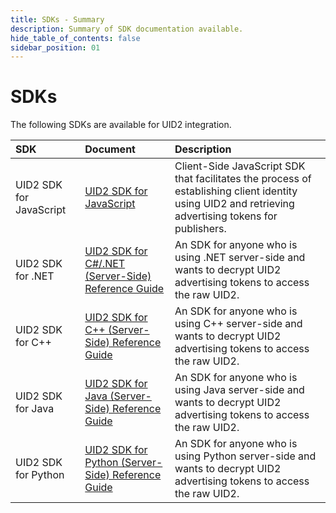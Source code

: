 ```yaml
---
title: SDKs - Summary
description: Summary of SDK documentation available.
hide_table_of_contents: false
sidebar_position: 01
---
```


# SDKs

The following SDKs are available for UID2 integration. 

| SDK | Document | Description |
| :--- | :--- | :--- |
|UID2 SDK for JavaScript | [UID2 SDK for JavaScript](client-side-identity.md) | Client-Side JavaScript SDK that facilitates the process of establishing client identity using UID2 and retrieving advertising tokens for publishers. |
|UID2 SDK for .NET | [UID2 SDK for C#/.NET (Server-Side) Reference Guide](uid2-sdk-ref-csharp-dotnet.md) | An SDK for anyone who is using .NET server-side and wants to decrypt UID2 advertising tokens to access the raw UID2.|
|UID2 SDK for C++ | [UID2 SDK for C++ (Server-Side) Reference Guide](uid2-sdk-ref-cplusplus.md) | An SDK for anyone who is using C++ server-side and wants to decrypt UID2 advertising tokens to access the raw UID2.|
|UID2 SDK for Java | [UID2 SDK for Java (Server-Side) Reference Guide](uid2-sdk-ref-java.md) | An SDK for anyone who is using Java server-side and wants to decrypt UID2 advertising tokens to access the raw UID2.|
|UID2 SDK for Python | [UID2 SDK for Python (Server-Side) Reference Guide](uid2-sdk-ref-python.md) | An SDK for anyone who is using Python server-side and wants to decrypt UID2 advertising tokens to access the raw UID2.|
